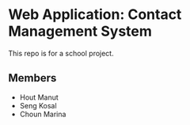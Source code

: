 # Web Application: Contact Management System
This repo is for a school project.

## Members
- Hout Manut
- Seng Kosal
- Choun Marina
